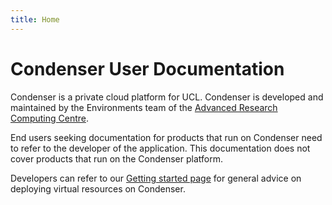 ```yaml
---
title: Home
---
```


# Condenser User Documentation

Condenser is a private cloud platform for UCL. Condenser is developed and maintained
by the Environments team of the [Advanced Research Computing Centre](https://www.ucl.ac.uk/advanced-research-computing/).

End users seeking documentation for products that run on Condenser need to refer
to the developer of the application. This documentation does not cover products
that run on the Condenser platform.

Developers can refer to our [Getting started page](./developer_guide/index.md) for
general advice on deploying virtual resources on Condenser.
